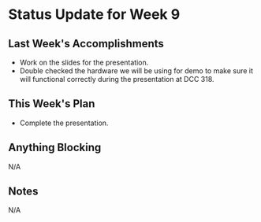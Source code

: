 # Status Update for Week 9

## Last Week's Accomplishments
* Work on the slides for the presentation.
* Double checked the hardware we will be using for demo to make sure it will functional correctly during the presentation at DCC 318.


## This Week's Plan
* Complete the presentation.

## Anything Blocking
N/A

## Notes
N/A
